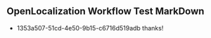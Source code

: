 ## OpenLocalization Workflow Test MarkDown
* 1353a507-51cd-4e50-9b15-c6716d519adb 
thanks!<!--HONumber=Mar16_HO2-->

